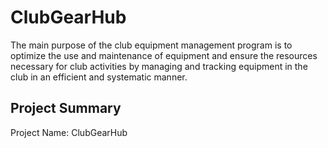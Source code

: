 # ClubGearHub
The main purpose of the club equipment management program is to optimize the use and maintenance of equipment and ensure the resources necessary for club activities by managing and tracking equipment in the club in an efficient and systematic manner.

## Project Summary
Project Name: ClubGearHub
